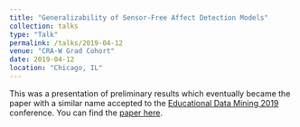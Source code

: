```yaml
---
title: "Generalizability of Sensor-Free Affect Detection Models"
collection: talks
type: "Talk"
permalink: /talks/2019-04-12
venue: "CRA-W Grad Cohort"
date: 2019-04-12
location: "Chicago, IL"
---
```

This was a presentation of preliminary results which eventually became the paper with a similar name accepted to the [Educational Data Mining 2019](https://educationaldatamining.org/edm2019/) conference. You can find the [paper here](https://drive.google.com/file/d/1kRyhcP9Wxd74xiZMsGW89dNO5sBVtAx1/view).
